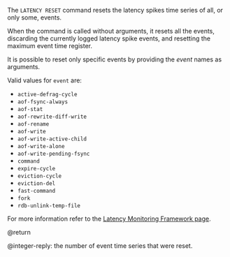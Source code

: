 The `LATENCY RESET` command resets the latency spikes time series of all, or only some, events.

When the command is called without arguments, it resets all the events, discarding the currently logged latency spike events, and resetting the maximum event time register.

It is possible to reset only specific events by providing the _event_ names as arguments.

Valid values for `event` are:
* `active-defrag-cycle`
* `aof-fsync-always`
* `aof-stat`
* `aof-rewrite-diff-write`
* `aof-rename`
* `aof-write`
* `aof-write-active-child`
* `aof-write-alone`
* `aof-write-pending-fsync`
* `command`
* `expire-cycle`
* `eviction-cycle`
* `eviction-del`
* `fast-command`
* `fork`
* `rdb-unlink-temp-file`

For more information refer to the [Latency Monitoring Framework page][lm].

[lm]: /topics/latency-monitor

@return

@integer-reply: the number of event time series that were reset.
